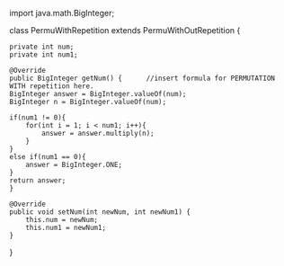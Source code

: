 import java.math.BigInteger;

class PermuWithRepetition extends PermuWithOutRepetition {

    private int num;
    private int num1;

    @Override
    public BigInteger getNum() {      //insert formula for PERMUTATION WITH repetition here.
    BigInteger answer = BigInteger.valueOf(num);
    BigInteger n = BigInteger.valueOf(num);
    
    if(num1 != 0){
        for(int i = 1; i < num1; i++){
            answer = answer.multiply(n);
        }
    }
    else if(num1 == 0){
        answer = BigInteger.ONE;
    }
    return answer;
    }
    
    @Override
    public void setNum(int newNum, int newNum1) {
        this.num = newNum;
        this.num1 = newNum1;
    }

}
